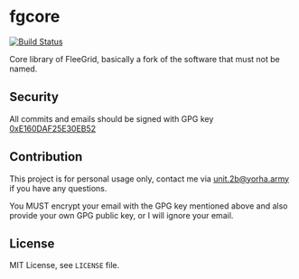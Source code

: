 # fgcore

[![Build Status](https://travis-ci.org/fleegrid/fgcore.svg?branch=master)](https://travis-ci.org/fleegrid/fgcore)

Core library of FleeGrid, basically a fork of the software that must not be named.

## Security

All commits and emails should be signed with GPG key [0xE160DAF25E30EB52](https://pgp.key-server.io/0xE160DAF25E30EB52)

## Contribution

This project is for personal usage only, contact me via unit.2b@yorha.army if you have any questions.

You MUST encrypt your email with the GPG key mentioned above and also provide your own GPG public key, or I will ignore your email.

## License

MIT License, see `LICENSE` file.
